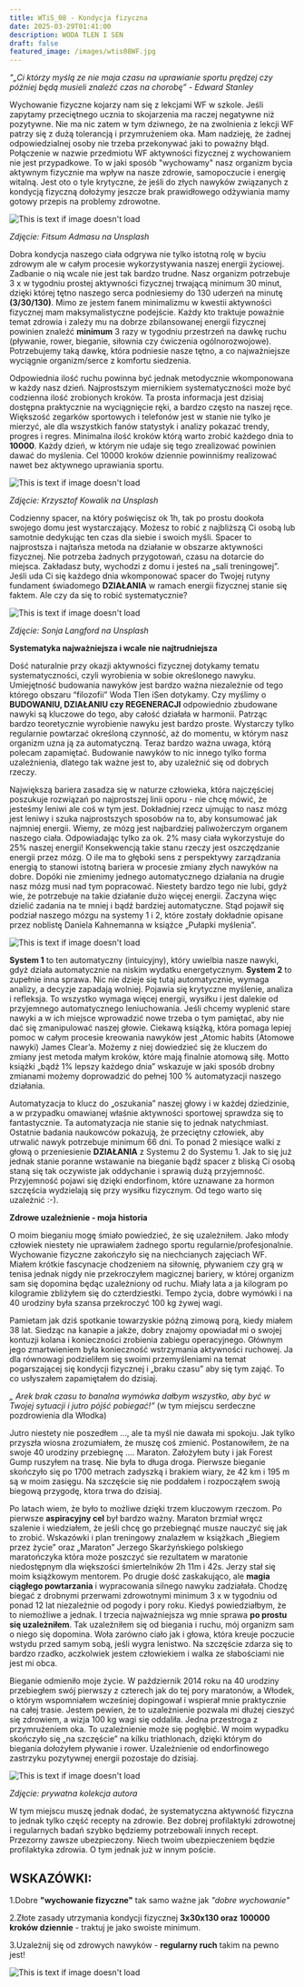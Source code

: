 ```yaml
---
title: WTiS_08 - Kondycja fizyczna
date: 2025-03-29T01:41:00
description: WODA TLEN I SEN
draft: false
featured_image: /images/wtis08WF.jpg
---
```

_"„Ci którzy myślą ze nie maja czasu na uprawianie sportu prędzej czy później będą musieli znaleźć czas na chorobę” - Edward Stanley_

Wychowanie fizyczne kojarzy nam się z lekcjami WF w szkole. Jeśli zapytamy przeciętnego ucznia to skojarzenia ma raczej negatywne niż pozytywne. Nie ma nic zatem w tym dziwnego, że na zwolnienia z lekcji WF patrzy się z dużą tolerancją i przymrużeniem oka. Mam nadzieję, że żadnej odpowiedzialnej osoby nie trzeba przekonywać jaki to poważny błąd. Połączenie w nazwie przedmiotu WF aktywności fizycznej z wychowaniem nie jest przypadkowe. To w jaki sposób "wychowamy" nasz organizm  bycia aktywnym fizycznie ma wpływ na nasze zdrowie, samopoczucie i energię witalną. Jest oto o tyle krytyczne, że jeśli do złych nawyków związanych z kondycją fizyczną dołożymy jeszcze brak prawidłowego odżywiania mamy gotowy przepis na problemy zdrowotne. 

![This is text if image doesn't load](/images/wtis08bieg.jpg "nazwa")

_Zdjęcie: Fitsum Admasu na Unsplash_

Dobra kondycja naszego ciała odgrywa nie tylko istotną rolę w byciu zdrowym ale w całym procesie wykorzystywania naszej energii życiowej. Zadbanie o nią wcale nie jest tak bardzo trudne. Nasz organizm potrzebuje 3 x w tygodniu prostej aktywności fizycznej trwającą minimum 30 minut, dzięki której tętno naszego serca podniesiemy do 130 uderzeń na minutę **(3/30/130)**. Mimo ze jestem fanem minimalizmu w kwestii aktywności fizycznej mam maksymalistyczne podejście. Każdy kto traktuje poważnie temat zdrowia i zależy mu na dobrze zbilansowanej energii fizycznej powinien znaleźć **minimum** 3 razy w tygodniu przestrzeń na dawkę ruchu (pływanie, rower, bieganie, siłownia czy ćwiczenia ogólnorozwojowe). Potrzebujemy taką dawkę, która podniesie nasze tętno, a co najważniejsze wyciągnie organizm/serce z komfortu siedzenia. 

Odpowiednia ilość ruchu powinna być jednak metodycznie wkomponowana w każdy nasz dzień. Najprostszym miernikiem systematyczności może być codzienna ilość zrobionych kroków. Ta prosta informacja jest dzisiaj dostępna praktycznie na wyciągnięcie ręki, a bardzo często na naszej ręce. Większość zegarków sportowych i telefonów jest w stanie nie tylko je mierzyć, ale dla wszystkich fanów statystyk i analizy pokazać trendy, progres i regres. Minimalna ilość kroków którą warto zrobić każdego dnia to **10000**. Każdy dzień, w którym nie udaje się tego zrealizować powinien dawać do myślenia. Cel 10000 kroków dziennie powinniśmy realizować nawet bez aktywnego uprawiania sportu. 

![This is text if image doesn't load](/images/wtis08walk.jpg "nazwa")

_Zdjęcie: Krzysztof Kowalik na Unsplash_

Codzienny spacer, na który poświęcisz ok 1h, tak po prostu dookoła swojego domu jest wystarczający. Możesz to robić z najbliższą Ci osobą lub samotnie dedykując ten czas dla siebie i swoich myśli. Spacer to najprostsza i najtańsza metoda na działanie w obszarze aktywności fizycznej. Nie potrzeba żadnych przygotowań, czasu na dotarcie do miejsca. Zakładasz buty, wychodzi z domu i jesteś na „sali treningowej”. Jeśli uda Ci się każdego dnia wkomponować spacer do Twojej rutyny fundament świadomego **DZIAŁANIA** w ramach energii fizycznej stanie się faktem. Ale czy da się to robić systematycznie?

![This is text if image doesn't load](/images/wtis08watch.jpg "nazwa")

_Zdjęcie: Sonja Langford na Unsplash_

**Systematyka najważniejsza i wcale nie najtrudniejsza**

Dość naturalnie przy okazji aktywności fizycznej dotykamy tematu systematyczności, czyli wyrobienia w sobie określonego nawyku. Umiejętność budowania nawyków jest bardzo ważna niezależnie od tego którego obszaru “filozofii” Woda Tlen iSen dotykamy. Czy myślimy o **BUDOWANIU, DZIAŁANIU czy REGENERACJI** odpowiednio zbudowane nawyki są kluczowe do tego, aby całość działała w harmonii. Patrząc bardzo teoretycznie wyrobienie nawyku jest bardzo proste. Wystarczy tylko regularnie powtarzać określoną czynność, aż do momentu, w którym nasz organizm uzna ją za automatyczną. Teraz bardzo ważna uwaga, którą polecam zapamiętać. Budowanie nawyków to nic innego tylko forma uzależnienia, dlatego tak ważne jest to, aby uzależnić się od dobrych rzeczy. 

Największą bariera zasadza się w naturze człowieka, która najczęściej poszukuje rozwiązań po najprostszej linii oporu - nie chcę mówić, że jesteśmy leniwi ale coś w tym jest. Dokładniej rzecz ujmując to nasz mózg jest leniwy i szuka najprostszych sposobów na to, aby konsumować jak najmniej energii. Wiemy, ze mózg jest najbardziej paliwożerczym organem naszego ciała. Odpowiadając tylko za ok. 2% masy ciała wykorzystuje do 25% naszej energii! Konsekwencją takie stanu rzeczy jest oszczędzanie energii przez mózg. O ile ma to głęboki sens z perspektywy zarządzania energią to stanowi istotną bariera w procesie zmiany złych nawyków na dobre. Dopóki nie zmienimy jednego automatycznego działania na drugie nasz mózg musi nad tym popracować. Niestety bardzo tego nie lubi, gdyż wie, że potrzebuje na takie działanie dużo więcej energii. Zaczyna więc dzielić zadania na te mniej i bądź bardziej automatyczne. Stąd pojawił się podział naszego mózgu na systemy 1 i 2, które zostały dokładnie opisane przez noblistę Daniela Kahnemanna w książce „Pułapki myślenia”. 

![This is text if image doesn't load](/images/wtis08brain.jpeg "nazwa")

**System 1** to ten automatyczny (intuicyjny), który uwielbia nasze nawyki, gdyż działa automatycznie na niskim wydatku energetycznym. **System 2** to zupełnie inna sprawa. Nic nie dzieje się tutaj automatycznie, wymaga analizy, a decyzje zapadają wolniej. Pojawia się krytyczne myślenie, analiza i refleksja. To wszystko wymaga więcej energii, wysiłku i jest dalekie od przyjemnego automatycznego leniuchowania. Jeśli chcemy wyplenić stare nawyki a w ich miejsce wprowadzić nowe trzeba o tym pamiętać, aby nie dać się zmanipulować naszej głowie. Ciekawą książką, która pomaga lepiej pomoc w całym procesie kreowania nawyków jest „Atomic habits (Atomowe nawyki) James Clear’a. Możemy z niej dowiedzieć się że kluczem do zmiany jest metoda małym kroków, które mają finalnie atomową siłę. Motto książki „bądź 1% lepszy każdego dnia” wskazuje w jaki sposób drobny zmianami możemy doprowadzić do pełnej 100 % automatyzacji naszego działania. 

Automatyzacja to klucz do „oszukania” naszej głowy i w każdej dziedzinie, a w przypadku omawianej właśnie aktywności sportowej sprawdza się to fantastycznie. Ta automatyzacja nie stanie się to jednak natychmiast. Ostatnie badania naukowców pokazują, że przeciętny człowiek, aby utrwalić nawyk potrzebuje minimum 66 dni. To ponad 2 miesiące walki z głową o przeniesienie **DZIAŁANIA** z Systemu 2 do Systemu 1. Jak to się już jednak stanie poranne wstawanie na bieganie bądź spacer z bliską Ci osobą staną się tak oczywiste jak oddychanie i sprawią dużą przyjemność. Przyjemność pojawi się dzięki endorfinom, które uznawane za hormon szczęścia wydzielają się przy wysiłku fizycznym. Od tego warto się uzależnić :-).

**Zdrowe uzależnienie - moja historia**

O moim bieganiu mogę śmiało powiedzieć, że się uzależniłem. Jako młody człowiek niestety nie uprawiałem żadnego sportu regularnie/profesjonalnie. Wychowanie fizyczne zakończyło się na niechcianych zajęciach WF. Miałem krótkie fascynacje chodzeniem na siłownię, pływaniem czy grą w tenisa jednak nigdy nie przekroczyłem magicznej bariery, w której organizm sam się dopomina będąc uzależniony od ruchu. Miały lata a ja kilogram po kilogramie zbliżyłem się do czterdziestki. Tempo życia, dobre wymówki i na 40 urodziny była szansa przekroczyć 100 kg żywej wagi. 

Pamietam jak dziś spotkanie towarzyskie późną zimową porą, kiedy miałem 38 lat. Siedząc na kanapie a jakże, dobry znajomy opowiadał mi o swojej kontuzji kolana i konieczności zrobienia zabiegu operacyjnego. Głównym jego zmartwieniem była konieczność wstrzymania aktywności ruchowej. Ja dla równowagi podzieliłem się swoimi przemyśleniami na temat pogarszającej się kondycji fizycznej i „braku czasu” aby się tym zająć. To co usłyszałem zapamiętałem do dzisiaj. 

_„ Arek brak czasu to banalna wymówka dałbym wszystko, aby być w Twojej sytuacji i jutro pójść pobiegać!”_ (w tym miejscu serdeczne pozdrowienia dla Włodka)

Jutro niestety nie poszedłem ..., ale ta myśl nie dawała mi spokoju. Jak tylko przyszła wiosna zrozumiałem, że muszę coś zmienić. Postanowiłem, że na swoje 40 urodziny przebiegnę .... Maraton. Założyłem buty i jak Forest Gump ruszyłem na trasę. Nie była to długa droga. Pierwsze bieganie skończyło się po 1700 metrach zadyszką i brakiem wiary, że 42 km i 195 m są w moim zasięgu. Na szczęście się nie poddałem i rozpocząłem swoją biegową przygodę, ktora trwa do dzisiaj.

Po latach wiem, że było to możliwe dzięki trzem kluczowym rzeczom. Po pierwsze **aspiracyjny cel** był bardzo ważny. Maraton brzmiał wręcz szalenie i wiedziałem, że jeśli chcę go przebiegnąć musze nauczyć się jak to zrobić. Wskazówki i plan treningowy znalazłem w książkach „Biegiem przez życie” oraz „Maraton” Jerzego Skarżyńskiego polskiego maratończyka która może poszczyć sie rezultatem w maratonie niedostępnym dla większości śmiertelników 2h 11m i 42s. Jerzy stał się moim książkowym mentorem. Po drugie dość zaskakująco, ale **magia ciągłego powtarzania** i wypracowania silnego nawyku zadziałała. Chodzę biegać z drobnymi przerwami zdrowotnymi minimum 3 x w tygodniu od ponad 12 lat niezależnie od pogody i pory roku. Kiedyś powiedziałbym, że to niemożliwe a jednak. I trzecia najważniejsza wg mnie sprawa **po prostu się uzależniłem**. Tak uzależniłem się od biegania i ruchu, mój organizm sam o niego się dopomina. Woła zarówno ciało jak i głowa, która kreuje poczucie wstydu przed samym sobą, jeśli wygra lenistwo. Na szczęście zdarza się to bardzo rzadko, aczkolwiek jestem człowiekiem i walka ze słabościami nie jest mi obca. 

Bieganie odmieniło moje życie. W październik 2014 roku na 40 urodziny przebiegłem swój pierwszy z czterech jak do tej pory maratonów, a Włodek, o którym wspomniałem wcześniej dopingował i wspierał mnie praktycznie na całej trasie. Jestem pewien, że to uzależnienie pozwala mi dłużej cieszyć się zdrowiem, a wizja 100 kg wagi się oddaliła. Jedna przestroga z przymrużeniem oka. To uzależnienie może się pogłębić. W moim wypadku skończyło się „na szczęście” na kilku triathlonach, dzięki którym do biegania dołożyłem pływanie i rower. Uzależnienie od endorfinowego zastrzyku pozytywnej energii pozostaje do dzisiaj. 

![This is text if image doesn't load](/images/wtis08maraton.jpg "nazwa")

_Zdjęcie: prywatna kolekcja autora_

W tym miejscu muszę jednak dodać, że systematyczna aktywność fizyczna to jednak tylko część recepty na zdrowie. Bez dobrej profilaktyki zdrowotnej i regularnych badań szybko będziemy potrzebowali innych recept. Przezorny zawsze ubezpieczony. Niech twoim ubezpieczeniem będzie profilaktyka zdrowia. O tym jednak już w innym poście.

## **WSKAZÓWKI:**

1.Dobre **"wychowanie fizyczne"** tak samo ważne jak _"dobre wychowanie"_

2.Złote zasady utrzymania kondycji fizycznej **3x30x130 oraz 100000 kroków dziennie** - traktuj je jako swoiste minimum.

3.Uzależnij się od zdrowych nawyków - **regularny ruch** takim na pewno jest!

![This is text if image doesn't load](/images/WTiS_piktogram.png "nazwa")
